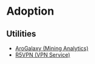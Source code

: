 # Adoption

## Utilities

- [AroGalaxy (Mining Analytics)](https://www.arogalaxy.com)
- [R5VPN (VPN Service)](https://r5vpn.cf)
